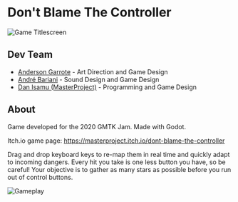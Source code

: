 # Don't Blame The Controller

![Game Titlescreen](https://img.itch.zone/aW1hZ2UvNjk0NTMxLzM4NDI4MTQucG5n/347x500/UZ273P.png)

## Dev Team
- [Anderson Garrote](https://github.com/MasterProjectLC) - Art Direction and Game Design
- [André Bariani](https://github.com/andrebariani) - Sound Design and Game Design
- [Dan Isamu (MasterProject)](https://github.com/MasterProjectLC) - Programming and Game Design

## About

Game developed for the 2020 GMTK Jam. Made with Godot.

Itch.io game page: https://masterproject.itch.io/dont-blame-the-controller

Drag and drop keyboard keys to re-map them in real time and quickly adapt to incoming dangers. Every hit you take is one less button you have, so be careful!
Your objective is to gather as many stars as possible before you run out of control buttons.

![Gameplay](https://img.itch.zone/aW1hZ2UvNjk0NTMxLzM4NDI3NzYucG5n/347x500/Hwmvw1.png)
